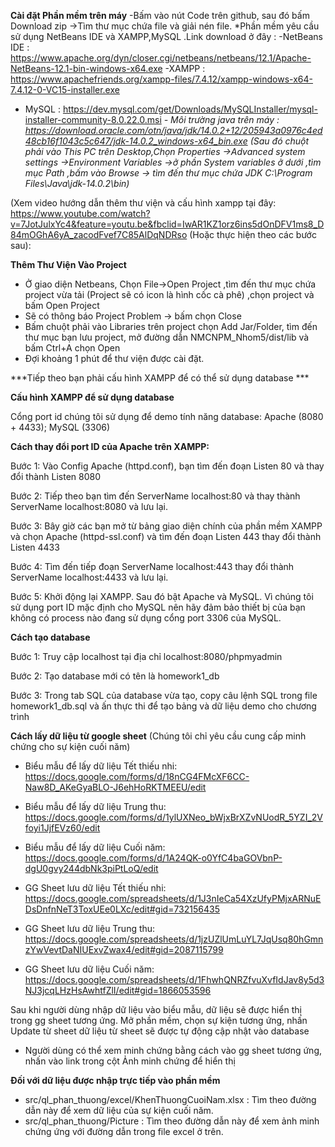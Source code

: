 
**Cài đặt Phần mềm trên máy**
-Bấm vào nút Code trên github, sau đó bấm Download zip
->Tìm thư mục chứa file và giải nén file.
*Phần mềm yêu cầu sử dụng NetBeans IDE và XAMPP,MySQL .Link download ở đây :
-NetBeans IDE : https://www.apache.org/dyn/closer.cgi/netbeans/netbeans/12.1/Apache-NetBeans-12.1-bin-windows-x64.exe
-XAMPP : https://www.apachefriends.org/xampp-files/7.4.12/xampp-windows-x64-7.4.12-0-VC15-installer.exe
- MySQL : https://dev.mysql.com/get/Downloads/MySQLInstaller/mysql-installer-community-8.0.22.0.msi
*- Môi trường java trên máy : https://download.oracle.com/otn/java/jdk/14.0.2+12/205943a0976c4ed48cb16f1043c5c647/jdk-14.0.2_windows-x64_bin.exe
(Sau đó chuột phải vào This PC trên Desktop,Chọn Properties ->Advanced system settings ->Environment Variables ->ở phần System variables ở dưới ,tìm mục Path ,bấm vào Browse -> tìm đến thư mục chứa JDK C:\Program Files\Java\jdk-14.0.2\bin)*

(Xem video hướng dẫn thêm thư viện và cấu hình xampp tại đây: https://www.youtube.com/watch?v=7JotJulxYc4&feature=youtu.be&fbclid=IwAR1KZ1orz6ins5dOnDFV1ms8_D84mOGhA6yA_zacodFvef7C85AlDqNDRso
(Hoặc thực hiện theo các bước sau):

**Thêm Thư Viện Vào Project**
- Ở giao diện Netbeans, Chọn File->Open Project ,tìm đến thư mục chứa project vừa tải (Project sẽ có icon là hình cốc cà phê) ,chọn project và bấm Open Project
- Sẽ có thông báo Project Problem -> bấm chọn Close
- Bấm chuột phải vào Libraries trên project chọn Add Jar/Folder, tìm đến thư mục bạn lưu project, mở đường dẫn NMCNPM_Nhom5/dist/lib và bấm Ctrl+A chọn Open
- Đợi khoảng 1 phút để thư viện được cài đặt.

***Tiếp theo bạn phải cấu hình XAMPP để có thể sử dụng database ***

**Cấu hình XAMPP để sử dụng database**

Cổng port id chúng tôi sử dụng để demo tính năng database: Apache (8080 + 4433); MySQL (3306)

**Cách thay đổi port ID của Apache trên XAMPP:**

Bước 1: Vào Config Apache (httpd.conf), bạn tìm đến đoạn Listen 80 và thay đổi thành Listen 8080

Bước 2: Tiếp theo bạn tìm đến ServerName localhost:80 và thay thành ServerName localhost:8080 và lưu lại.

Bước 3: Bây giờ các bạn mở từ bảng giao diện chính của phần mềm XAMPP và chọn Apache (httpd-ssl.conf) và tìm đến đoạn Listen 443 thay đổi thành Listen 4433

Bước 4: Tìm đến tiếp đoạn <VirtualHost default:443> ServerName localhost:443 thay đổi thành <VirtualHost default:4433> ServerName localhost:4433 và lưu lại.

Bước 5: Khởi động lại XAMPP. Sau đó bật Apache và MySQL. Vì chúng tôi sử dụng port ID mặc định cho MySQL nên hãy đảm bảo thiết bị của bạn không có process nào đang sử dụng cổng port 3306 của MySQL.


**Cách tạo database**

Bước 1: Truy cập localhost tại địa chỉ localhost:8080/phpmyadmin

Bước 2: Tạo database mới có tên là homework1_db

Bước 3: Trong tab SQL của database vừa tạo, copy câu lệnh SQL trong file homework1_db.sql và ấn thực thi để tạo bảng và dữ liệu demo cho chương trình 

**Cách lấy dữ liệu từ google sheet** (Chúng tôi chỉ yêu cầu cung cấp minh chứng cho sự kiện cuối năm)

+ Biểu mẫu để lấy dữ liệu Tết thiếu nhi: https://docs.google.com/forms/d/18nCG4FMcXF6CC-Naw8D_AKeGyaBLO-J6ehHoRKTMEEU/edit
+ Biểu mẫu để lấy dữ liệu Trung thu: https://docs.google.com/forms/d/1ylUXNeo_bWjxBrXZvNUodR_5YZI_2Vfoyi1JjfEVz60/edit
+ Biểu mẫu để lấy dữ liệu Cuối năm: https://docs.google.com/forms/d/1A24QK-o0YfC4baGOVbnP-dgU0gvy244dbNk3piPtLoQ/edit

+ GG Sheet lưu dữ liệu Tết thiếu nhi: https://docs.google.com/spreadsheets/d/1J3nIeCa54XzUfyPMjxARNuEDsDnfnNeT3ToxUEe0LXc/edit#gid=732156435
+ GG Sheet lưu dữ liệu Trung thu: https://docs.google.com/spreadsheets/d/1jzUZlUmLuYL7JqUsq80hGmnzYwVevtDaNIUExvZwax4/edit#gid=2087115799
+ GG Sheet lưu dữ liệu Cuối năm: https://docs.google.com/spreadsheets/d/1FhwhQNRZfvuXvfIdJav8y5d3NJ3jcqLHzHsAwhtfZlI/edit#gid=1866053596

Sau khi người dùng nhập dữ liệu vào biểu mẫu, dữ liệu sẽ được hiển thị trong gg sheet tương ứng. 
Mở phần mềm, chọn sự kiện tương ứng, nhấn Update từ sheet dữ liệu từ sheet sẽ được tự động cập nhật vào database
- Người dùng có thể xem minh chứng bằng cách vào gg sheet tương ứng, nhấn vào link trong cột Ảnh minh chứng để hiển thị

**Đối với dữ liệu được nhập trực tiếp vào phần mềm**
- src/ql_phan_thuong/excel/KhenThuongCuoiNam.xlsx : Tìm theo đường dẫn này để xem dữ liệu của sự kiện cuối năm.
- src/ql_phan_thuong/Picture : Tìm theo đường dẫn này để xem ảnh minh chứng ứng với đường dẫn trong file excel ở trên.
